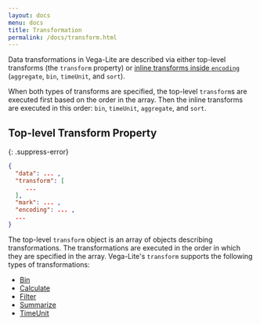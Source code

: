 ```yaml
---
layout: docs
menu: docs
title: Transformation
permalink: /docs/transform.html
---
```


Data transformations in Vega-Lite are described via either top-level transforms (the `transform` property) or [inline transforms inside `encoding`](encoding.html#inline) (`aggregate`, `bin`, `timeUnit`, and `sort`).

When both types of transforms are specified, the top-level `transform`s are executed first based on the order in the array. Then the inline transforms are executed in this order: `bin`, `timeUnit`, `aggregate`, and `sort`.

## Top-level Transform Property

{: .suppress-error}
```json
{
  "data": ... ,
  "transform": [
     ...
  ],
  "mark": ... ,
  "encoding": ... ,
  ...
}
```

The top-level `transform` object is an array of objects describing transformations. The transformations are executed in the order in which they are specified in the array.
Vega-Lite's `transform` supports the following types of transformations:

- [Bin](bin.html#transform)
- [Calculate](calculate.html)
- [Filter](filter.html)
- [Summarize](aggregate.html#summarize)
- [TimeUnit](timeunit.html#transform)
